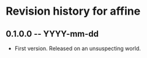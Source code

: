 # Revision history for affine

## 0.1.0.0  -- YYYY-mm-dd

* First version. Released on an unsuspecting world.
